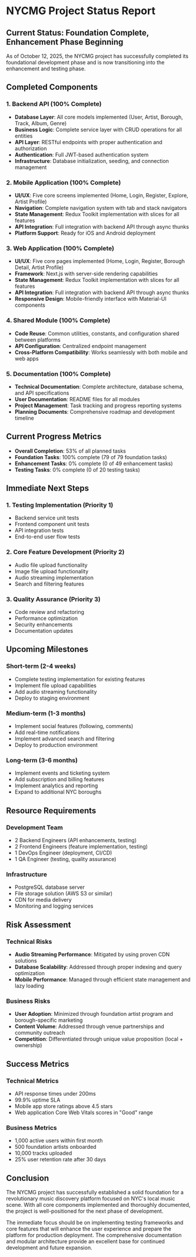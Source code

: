 # NYCMG Project Status Report

## Current Status: Foundation Complete, Enhancement Phase Beginning

As of October 12, 2025, the NYCMG project has successfully completed its foundational development phase and is now transitioning into the enhancement and testing phase.

## Completed Components

### 1. Backend API (100% Complete)
- **Database Layer**: All core models implemented (User, Artist, Borough, Track, Album, Genre)
- **Business Logic**: Complete service layer with CRUD operations for all entities
- **API Layer**: RESTful endpoints with proper authentication and authorization
- **Authentication**: Full JWT-based authentication system
- **Infrastructure**: Database initialization, seeding, and connection management

### 2. Mobile Application (100% Complete)
- **UI/UX**: Five core screens implemented (Home, Login, Register, Explore, Artist Profile)
- **Navigation**: Complete navigation system with tab and stack navigators
- **State Management**: Redux Toolkit implementation with slices for all features
- **API Integration**: Full integration with backend API through async thunks
- **Platform Support**: Ready for iOS and Android deployment

### 3. Web Application (100% Complete)
- **UI/UX**: Five core pages implemented (Home, Login, Register, Borough Detail, Artist Profile)
- **Framework**: Next.js with server-side rendering capabilities
- **State Management**: Redux Toolkit implementation with slices for all features
- **API Integration**: Full integration with backend API through async thunks
- **Responsive Design**: Mobile-friendly interface with Material-UI components

### 4. Shared Module (100% Complete)
- **Code Reuse**: Common utilities, constants, and configuration shared between platforms
- **API Configuration**: Centralized endpoint management
- **Cross-Platform Compatibility**: Works seamlessly with both mobile and web apps

### 5. Documentation (100% Complete)
- **Technical Documentation**: Complete architecture, database schema, and API specifications
- **User Documentation**: README files for all modules
- **Project Management**: Task tracking and progress reporting systems
- **Planning Documents**: Comprehensive roadmap and development timeline

## Current Progress Metrics

- **Overall Completion**: 53% of all planned tasks
- **Foundation Tasks**: 100% complete (79 of 79 foundation tasks)
- **Enhancement Tasks**: 0% complete (0 of 49 enhancement tasks)
- **Testing Tasks**: 0% complete (0 of 20 testing tasks)

## Immediate Next Steps

### 1. Testing Implementation (Priority 1)
- Backend service unit tests
- Frontend component unit tests
- API integration tests
- End-to-end user flow tests

### 2. Core Feature Development (Priority 2)
- Audio file upload functionality
- Image file upload functionality
- Audio streaming implementation
- Search and filtering features

### 3. Quality Assurance (Priority 3)
- Code review and refactoring
- Performance optimization
- Security enhancements
- Documentation updates

## Upcoming Milestones

### Short-term (2-4 weeks)
- Complete testing implementation for existing features
- Implement file upload capabilities
- Add audio streaming functionality
- Deploy to staging environment

### Medium-term (1-3 months)
- Implement social features (following, comments)
- Add real-time notifications
- Implement advanced search and filtering
- Deploy to production environment

### Long-term (3-6 months)
- Implement events and ticketing system
- Add subscription and billing features
- Implement analytics and reporting
- Expand to additional NYC boroughs

## Resource Requirements

### Development Team
- 2 Backend Engineers (API enhancements, testing)
- 2 Frontend Engineers (feature implementation, testing)
- 1 DevOps Engineer (deployment, CI/CD)
- 1 QA Engineer (testing, quality assurance)

### Infrastructure
- PostgreSQL database server
- File storage solution (AWS S3 or similar)
- CDN for media delivery
- Monitoring and logging services

## Risk Assessment

### Technical Risks
- **Audio Streaming Performance**: Mitigated by using proven CDN solutions
- **Database Scalability**: Addressed through proper indexing and query optimization
- **Mobile Performance**: Managed through efficient state management and lazy loading

### Business Risks
- **User Adoption**: Minimized through foundation artist program and borough-specific marketing
- **Content Volume**: Addressed through venue partnerships and community outreach
- **Competition**: Differentiated through unique value proposition (local + ownership)

## Success Metrics

### Technical Metrics
- API response times under 200ms
- 99.9% uptime SLA
- Mobile app store ratings above 4.5 stars
- Web application Core Web Vitals scores in "Good" range

### Business Metrics
- 1,000 active users within first month
- 500 foundation artists onboarded
- 10,000 tracks uploaded
- 25% user retention rate after 30 days

## Conclusion

The NYCMG project has successfully established a solid foundation for a revolutionary music discovery platform focused on NYC's local music scene. With all core components implemented and thoroughly documented, the project is well-positioned for the next phase of development.

The immediate focus should be on implementing testing frameworks and core features that will enhance the user experience and prepare the platform for production deployment. The comprehensive documentation and modular architecture provide an excellent base for continued development and future expansion.